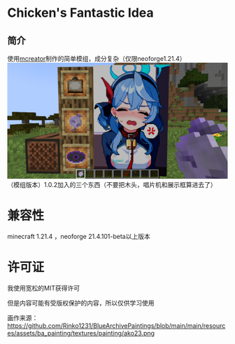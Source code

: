 # Chicken's Fantastic Idea

## 简介
使用[mcreator](https://github.com/MCreator/MCreator)制作的简单模组，成分复杂（仅限neoforge1.21.4）
![1.0.2版本加入的东西](https://github.com/xjjakm/Chicken-s-Fantastic-Idea/blob/main/Gallery/2025-03-21_20.07.26.png)
（模组版本）1.0.2加入的三个东西（不要把木头，唱片机和展示框算进去了）

# 兼容性
minecraft 1.21.4 ，neoforge 21.4.101-beta以上版本

# 许可证
我使用宽松的MIT获得许可

但是内容可能有受版权保护的内容，所以仅供学习使用

画作来源：https://github.com/Rinko1231/BlueArchivePaintings/blob/main/main/resources/assets/ba_painting/textures/painting/ako23.png
